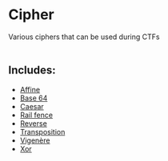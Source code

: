 <h1>Cipher</h1>
Various ciphers that can be used during CTFs
<br>
<br>
<h2>Includes:</h2>

  - [Affine](https://en.wikipedia.org/wiki/Affine_cipher)
  - [Base 64](https://en.wikipedia.org/wiki/Base64)
  - [Caesar](https://en.wikipedia.org/wiki/Caesar_cipher)
  - [Rail fence](https://en.wikipedia.org/wiki/Rail_fence_cipher)
  - [Reverse](https://en.wikipedia.org/wiki/Substitution_cipher)
  - [Transposition](https://en.wikipedia.org/wiki/Transposition_cipher) 
  - [Vigenère](https://en.wikipedia.org/wiki/Vigenère_cipher)
  - [Xor](https://en.wikipedia.org/wiki/XOR_cipher)
